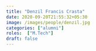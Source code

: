 ```yaml
---
title: "Denzil Francis Crasta"
date: 2020-09-20T21:55:32+05:30
image: /images/people/denzil.jpg
categories: ["alumni"]
roles:  ["M.Tech"]
draft: false
---
```

